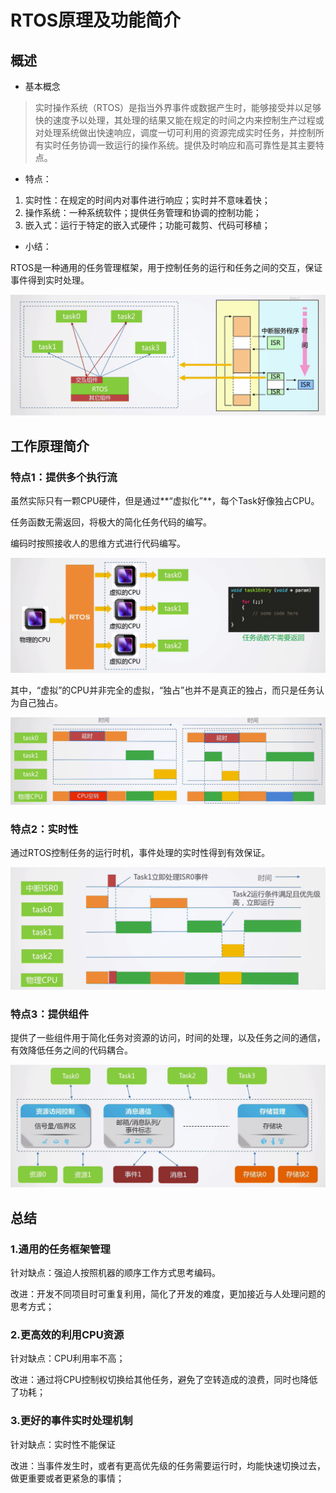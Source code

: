 # RTOS原理及功能简介

## 概述

+ 基本概念

> 实时操作系统（RTOS）是指当外界事件或数据产生时，能够接受并以足够快的速度予以处理，其处理的结果又能在规定的时间之内来控制生产过程或对处理系统做出快速响应，调度一切可利用的资源完成实时任务，并控制所有实时任务协调一致运行的操作系统。提供及时响应和高可靠性是其主要特点。

+ 特点：

1. 实时性：在规定的时间内对事件进行响应；实时并不意味着快；
2. 操作系统：一种系统软件；提供任务管理和协调的控制功能；
3. 嵌入式：运行于特定的嵌入式硬件；功能可裁剪、代码可移植；

+ 小结：

RTOS是一种通用的任务管理框架，用于控制任务的运行和任务之间的交互，保证事件得到实时处理。

![image-20221225190448941](./assets/image-20221225190448941.png)

## 工作原理简介

### 特点1：提供多个执行流

虽然实际只有一颗CPU硬件，但是通过**“虚拟化”**，每个Task好像独占CPU。

任务函数无需返回，将极大的简化任务代码的编写。

编码时按照接收人的思维方式进行代码编写。

![image-20221225190750028](./assets/image-20221225190750028.png)

其中，“虚拟”的CPU并非完全的虚拟，“独占”也并不是真正的独占，而只是任务认为自己独占。

![image-20221225191113909](./assets/image-20221225191113909.png)

### 特点2：实时性

通过RTOS控制任务的运行时机，事件处理的实时性得到有效保证。

![image-20221225191630742](./assets/image-20221225191630742.png)

### 特点3：提供组件

提供了一些组件用于简化任务对资源的访问，时间的处理，以及任务之间的通信，有效降低任务之间的代码耦合。

![image-20221225191844141](./assets/image-20221225191844141.png)

## 总结

### 1.通用的任务框架管理

针对缺点：强迫人按照机器的顺序工作方式思考编码。

改进：开发不同项目时可重复利用，简化了开发的难度，更加接近与人处理问题的思考方式；

### 2.更高效的利用CPU资源

针对缺点：CPU利用率不高；

改进：通过将CPU控制权切换给其他任务，避免了空转造成的浪费，同时也降低了功耗；

### 3.更好的事件实时处理机制

针对缺点：实时性不能保证

改进：当事件发生时，或者有更高优先级的任务需要运行时，均能快速切换过去，做更重要或者更紧急的事情；